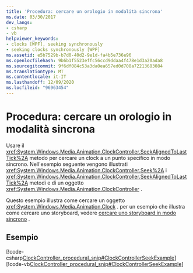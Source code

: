 ```yaml
---
title: 'Procedura: cercare un orologio in modalità sincrona'
ms.date: 03/30/2017
dev_langs:
- csharp
- vb
helpviewer_keywords:
- clocks [WPF], seeking synchronously
- seeking clocks synchronously [WPF]
ms.assetid: e5b7529b-b7d0-40d2-9e1d-fa4b5e736e96
ms.openlocfilehash: 9b6b1f5523effc56ccd9ddaa4f478e1d3a20ada8
ms.sourcegitcommit: 9f6df084c53a3da0ea657ed0d708a72213683084
ms.translationtype: MT
ms.contentlocale: it-IT
ms.lasthandoff: 12/09/2020
ms.locfileid: "96963454"
---
```

# <a name="how-to-seek-a-clock-synchronously"></a>Procedura: cercare un orologio in modalità sincrona
Usare il <xref:System.Windows.Media.Animation.ClockController.SeekAlignedToLastTick%2A> metodo per cercare un clock a un punto specifico in modo sincrono. Nell'esempio seguente vengono illustrati <xref:System.Windows.Media.Animation.ClockController.Seek%2A> i <xref:System.Windows.Media.Animation.ClockController.SeekAlignedToLastTick%2A> metodi e di un oggetto <xref:System.Windows.Media.Animation.ClockController> .  
  
 Questo esempio illustra come cercare un oggetto <xref:System.Windows.Media.Animation.Clock> . per un esempio che illustra come cercare uno storyboard, vedere [cercare uno storyboard in modo sincrono](how-to-seek-a-storyboard-synchronously.md) .  
  
## <a name="example"></a>Esempio  
 [!code-csharp[ClockController_procedural_snip#ClockControllerSeekExample](~/samples/snippets/csharp/VS_Snippets_Wpf/ClockController_procedural_snip/CSharp/SeekAlignedToLastTickExample.cs#clockcontrollerseekexample)]
 [!code-vb[ClockController_procedural_snip#ClockControllerSeekExample](~/samples/snippets/visualbasic/VS_Snippets_Wpf/ClockController_procedural_snip/visualbasic/seekalignedtolasttickexample.vb#clockcontrollerseekexample)]
